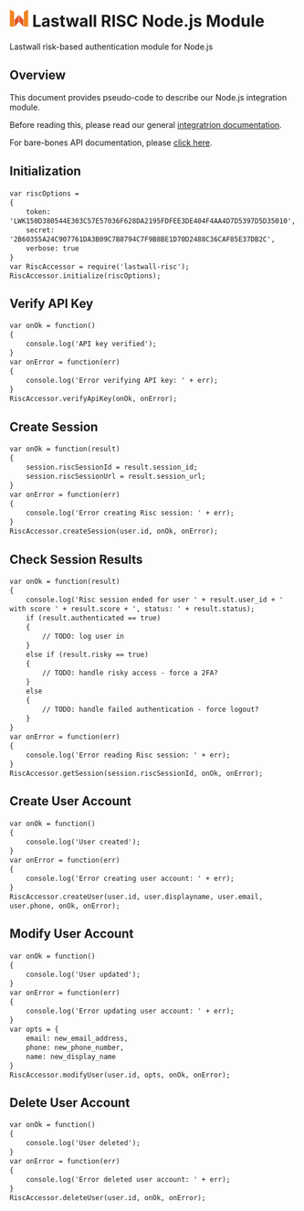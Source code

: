 # ![Lastwall Logo](logo.png) Lastwall RISC Node.js Module

Lastwall risk-based authentication module for Node.js

## Overview

This document provides pseudo-code to describe our Node.js integration module.

Before reading this, please read our general [integratrion documentation](Integration.md).

For bare-bones API documentation, please [click here](API.md).


## Initialization

```
var riscOptions =
{
    token: 'LWK150D380544E303C57E57036F628DA2195FDFEE3DE404F4AA4D7D5397D5D35010',
    secret: '2B60355A24C907761DA3B09C7B8794C7F9B8BE1D70D2488C36CAF85E37DB2C',
    verbose: true
}
var RiscAccessor = require('lastwall-risc');
RiscAccessor.initialize(riscOptions);
```


## Verify API Key

```
var onOk = function()
{
    console.log('API key verified');
}
var onError = function(err)
{
    console.log('Error verifying API key: ' + err);
}
RiscAccessor.verifyApiKey(onOk, onError);   
```


## Create Session

```
var onOk = function(result)
{
    session.riscSessionId = result.session_id;
    session.riscSessionUrl = result.session_url;
}
var onError = function(err)
{
    console.log('Error creating Risc session: ' + err);
}
RiscAccessor.createSession(user.id, onOk, onError);   
```


## Check Session Results

```
var onOk = function(result)
{
    console.log('Risc session ended for user ' + result.user_id + ' with score ' + result.score + ', status: ' + result.status);
    if (result.authenticated == true)
    {
        // TODO: log user in
    }
    else if (result.risky == true)
    {
        // TODO: handle risky access - force a 2FA?
    }
    else
    {
        // TODO: handle failed authentication - force logout?
    }
}
var onError = function(err)
{
    console.log('Error reading Risc session: ' + err);
}
RiscAccessor.getSession(session.riscSessionId, onOk, onError); 
```


## Create User Account

```
var onOk = function()
{
    console.log('User created');
}
var onError = function(err)
{
    console.log('Error creating user account: ' + err);
}
RiscAccessor.createUser(user.id, user.displayname, user.email, user.phone, onOk, onError);   
```


## Modify User Account

```
var onOk = function()
{
    console.log('User updated');
}
var onError = function(err)
{
    console.log('Error updating user account: ' + err);
}
var opts = {
    email: new_email_address,
    phone: new_phone_number,
    name: new_display_name
}
RiscAccessor.modifyUser(user.id, opts, onOk, onError);   
```


## Delete User Account

```
var onOk = function()
{
    console.log('User deleted');
}
var onError = function(err)
{
    console.log('Error deleted user account: ' + err);
}
RiscAccessor.deleteUser(user.id, onOk, onError);   
```
